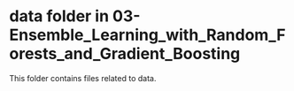 # data folder in 03-Ensemble_Learning_with_Random_Forests_and_Gradient_Boosting
This folder contains files related to data.
